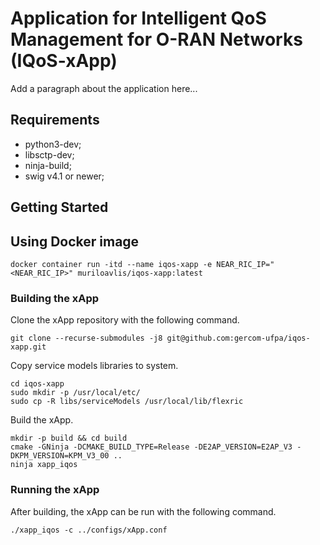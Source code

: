 # Application for Intelligent QoS Management for O-RAN Networks (IQoS-xApp)

Add a paragraph about the application here...

## Requirements

- python3-dev;
- libsctp-dev;
- ninja-build;
- swig v4.1 or newer;

## Getting Started

## Using Docker image

```shell
docker container run -itd --name iqos-xapp -e NEAR_RIC_IP="<NEAR_RIC_IP>" muriloavlis/iqos-xapp:latest
```

### Building the xApp

Clone the xApp repository with the following command.

```shell
git clone --recurse-submodules -j8 git@github.com:gercom-ufpa/iqos-xapp.git
```

Copy service models libraries to system.

```shell
cd iqos-xapp
sudo mkdir -p /usr/local/etc/
sudo cp -R libs/serviceModels /usr/local/lib/flexric
```

Build the xApp.

```shell
mkdir -p build && cd build
cmake -GNinja -DCMAKE_BUILD_TYPE=Release -DE2AP_VERSION=E2AP_V3 -DKPM_VERSION=KPM_V3_00 ..
ninja xapp_iqos
```

### Running the xApp

After building, the xApp can be run with the following command.

```shell
./xapp_iqos -c ../configs/xApp.conf 
```